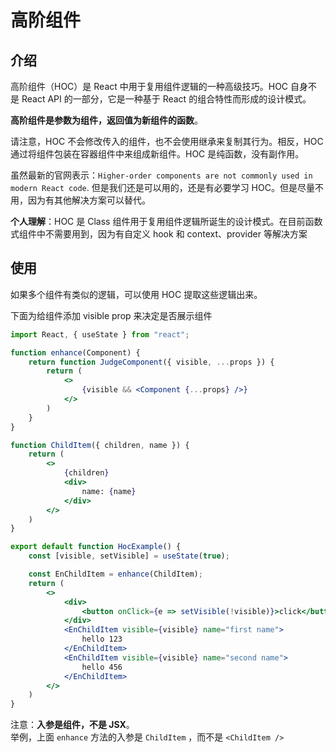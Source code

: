 # 高阶组件

## 介绍

高阶组件（HOC）是 React 中用于复用组件逻辑的一种高级技巧。HOC 自身不是 React API 的一部分，它是一种基于 React 的组合特性而形成的设计模式。

**高阶组件是参数为组件，返回值为新组件的函数**。

请注意，HOC 不会修改传入的组件，也不会使用继承来复制其行为。相反，HOC 通过将组件包装在容器组件中来组成新组件。HOC 是纯函数，没有副作用。

虽然最新的官网表示：`Higher-order components are not commonly used in modern React code`. 但是我们还是可以用的，还是有必要学习 HOC。但是尽量不用，因为有其他解决方案可以替代。

**个人理解**：HOC 是 Class 组件用于复用组件逻辑所诞生的设计模式。在目前函数式组件中不需要用到，因为有自定义 hook 和 context、provider 等解决方案

## 使用

如果多个组件有类似的逻辑，可以使用 HOC 提取这些逻辑出来。

下面为给组件添加 visible prop 来决定是否展示组件

```jsx
import React, { useState } from "react";

function enhance(Component) {
    return function JudgeComponent({ visible, ...props }) {
        return (
            <>
                {visible && <Component {...props} />}
            </>
        )
    }
}

function ChildItem({ children, name }) {
    return (
        <>
            {children}
            <div>
                name: {name}
            </div>
        </>
    )
}

export default function HocExample() {
    const [visible, setVisible] = useState(true);

    const EnChildItem = enhance(ChildItem);
    return (
        <>
            <div>
                <button onClick={e => setVisible(!visible)}>click</button>
            </div>
            <EnChildItem visible={visible} name="first name">
                hello 123
            </EnChildItem>
            <EnChildItem visible={visible} name="second name">
                hello 456
            </EnChildItem>
        </>
    )
}
```

注意：**入参是组件，不是 JSX**。  
举例，上面 `enhance` 方法的入参是 `ChildItem` ，而不是 `<ChildItem />`
